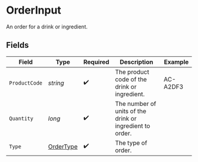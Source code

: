 # OrderInput

An order for a drink or ingredient.


## Fields

| Field                                                    | Type                                                     | Required                                                 | Description                                              | Example                                                  |
| -------------------------------------------------------- | -------------------------------------------------------- | -------------------------------------------------------- | -------------------------------------------------------- | -------------------------------------------------------- |
| `ProductCode`                                            | *string*                                                 | :heavy_check_mark:                                       | The product code of the drink or ingredient.             | AC-A2DF3                                                 |
| `Quantity`                                               | *long*                                                   | :heavy_check_mark:                                       | The number of units of the drink or ingredient to order. |                                                          |
| `Type`                                                   | [OrderType](../../models/shared/OrderType.md)            | :heavy_check_mark:                                       | The type of order.                                       |                                                          |